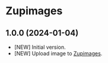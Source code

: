 # Zupimages

## 1.0.0 (2024-01-04)

- [NEW] Initial version.
- [NEW] Upload image to [Zupimages](https://www.zupimages.net).